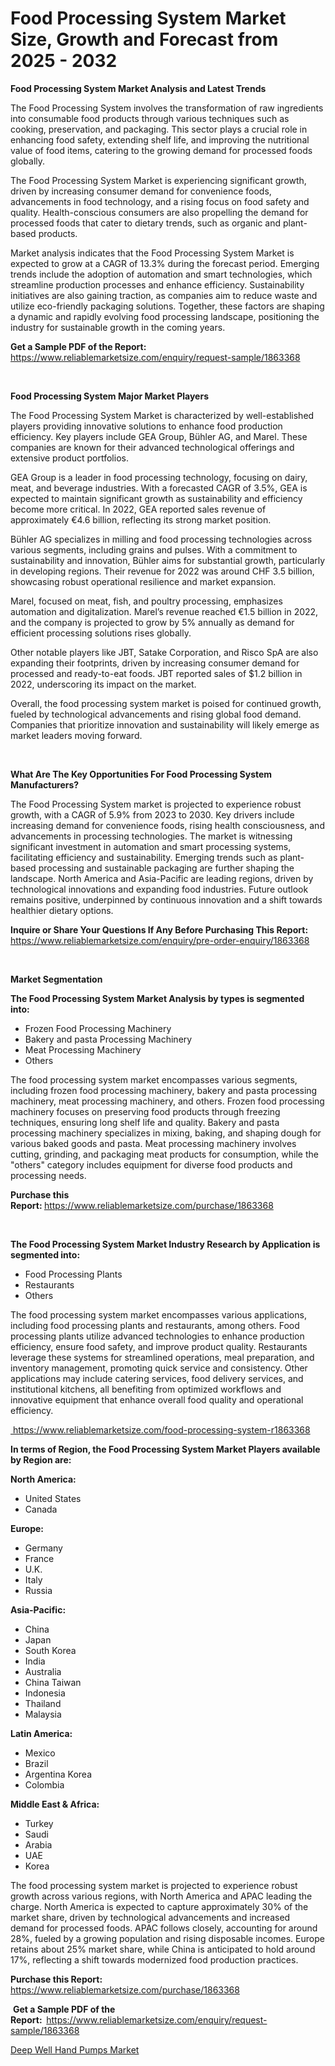 <p><h1>Food Processing System Market Size, Growth and Forecast from 2025 - 2032</h1></p><p><strong>Food Processing System Market Analysis and Latest Trends</strong></p>
<p><p>The Food Processing System involves the transformation of raw ingredients into consumable food products through various techniques such as cooking, preservation, and packaging. This sector plays a crucial role in enhancing food safety, extending shelf life, and improving the nutritional value of food items, catering to the growing demand for processed foods globally.</p><p>The Food Processing System Market is experiencing significant growth, driven by increasing consumer demand for convenience foods, advancements in food technology, and a rising focus on food safety and quality. Health-conscious consumers are also propelling the demand for processed foods that cater to dietary trends, such as organic and plant-based products.</p><p>Market analysis indicates that the Food Processing System Market is expected to grow at a CAGR of 13.3% during the forecast period. Emerging trends include the adoption of automation and smart technologies, which streamline production processes and enhance efficiency. Sustainability initiatives are also gaining traction, as companies aim to reduce waste and utilize eco-friendly packaging solutions. Together, these factors are shaping a dynamic and rapidly evolving food processing landscape, positioning the industry for sustainable growth in the coming years.</p></p>
<p><strong>Get a Sample PDF of the Report:&nbsp;</strong> <a href="https://www.reliablemarketsize.com/enquiry/request-sample/1863368?utm_campaign=2457&utm_medium=2&utm_source=Github&utm_content=ia&utm_term=10042025&utm_id=food-processing-system">https://www.reliablemarketsize.com/enquiry/request-sample/1863368</a></p>
<p>&nbsp;</p>
<p><strong>Food Processing System Major Market Players</strong></p>
<p><p>The Food Processing System Market is characterized by well-established players providing innovative solutions to enhance food production efficiency. Key players include GEA Group, Bühler AG, and Marel. These companies are known for their advanced technological offerings and extensive product portfolios.</p><p>GEA Group is a leader in food processing technology, focusing on dairy, meat, and beverage industries. With a forecasted CAGR of 3.5%, GEA is expected to maintain significant growth as sustainability and efficiency become more critical. In 2022, GEA reported sales revenue of approximately €4.6 billion, reflecting its strong market position.</p><p>Bühler AG specializes in milling and food processing technologies across various segments, including grains and pulses. With a commitment to sustainability and innovation, Bühler aims for substantial growth, particularly in developing regions. Their revenue for 2022 was around CHF 3.5 billion, showcasing robust operational resilience and market expansion.</p><p>Marel, focused on meat, fish, and poultry processing, emphasizes automation and digitalization. Marel’s revenue reached €1.5 billion in 2022, and the company is projected to grow by 5% annually as demand for efficient processing solutions rises globally.</p><p>Other notable players like JBT, Satake Corporation, and Risco SpA are also expanding their footprints, driven by increasing consumer demand for processed and ready-to-eat foods. JBT reported sales of $1.2 billion in 2022, underscoring its impact on the market.</p><p>Overall, the food processing system market is poised for continued growth, fueled by technological advancements and rising global food demand. Companies that prioritize innovation and sustainability will likely emerge as market leaders moving forward.</p></p>
<p>&nbsp;</p>
<p><strong>What Are The Key Opportunities For Food Processing System Manufacturers?</strong></p>
<p><p>The Food Processing System market is projected to experience robust growth, with a CAGR of 5.9% from 2023 to 2030. Key drivers include increasing demand for convenience foods, rising health consciousness, and advancements in processing technologies. The market is witnessing significant investment in automation and smart processing systems, facilitating efficiency and sustainability. Emerging trends such as plant-based processing and sustainable packaging are further shaping the landscape. North America and Asia-Pacific are leading regions, driven by technological innovations and expanding food industries. Future outlook remains positive, underpinned by continuous innovation and a shift towards healthier dietary options.</p></p>
<p><strong>Inquire or Share Your Questions If Any Before Purchasing This Report:</strong> <a href="https://www.reliablemarketsize.com/enquiry/pre-order-enquiry/1863368?utm_campaign=2457&utm_medium=2&utm_source=Github&utm_content=ia&utm_term=10042025&utm_id=food-processing-system">https://www.reliablemarketsize.com/enquiry/pre-order-enquiry/1863368</a></p>
<p>&nbsp;</p>
<p><strong>Market Segmentation</strong></p>
<p><strong>The Food Processing System Market Analysis by types is segmented into:</strong></p>
<p><ul><li>Frozen Food Processing Machinery</li><li>Bakery and pasta Processing Machinery</li><li>Meat Processing Machinery</li><li>Others</li></ul></p>
<p><p>The food processing system market encompasses various segments, including frozen food processing machinery, bakery and pasta processing machinery, meat processing machinery, and others. Frozen food processing machinery focuses on preserving food products through freezing techniques, ensuring long shelf life and quality. Bakery and pasta processing machinery specializes in mixing, baking, and shaping dough for various baked goods and pasta. Meat processing machinery involves cutting, grinding, and packaging meat products for consumption, while the "others" category includes equipment for diverse food products and processing needs.</p></p>
<p><strong>Purchase this Report:&nbsp;</strong><a href="https://www.reliablemarketsize.com/purchase/1863368?utm_campaign=2457&utm_medium=2&utm_source=Github&utm_content=ia&utm_term=10042025&utm_id=food-processing-system">https://www.reliablemarketsize.com/purchase/1863368</a></p>
<p>&nbsp;</p>
<p><strong>The Food Processing System Market Industry Research by Application is segmented into:</strong></p>
<p><ul><li>Food Processing Plants</li><li>Restaurants</li><li>Others</li></ul></p>
<p><p>The food processing system market encompasses various applications, including food processing plants and restaurants, among others. Food processing plants utilize advanced technologies to enhance production efficiency, ensure food safety, and improve product quality. Restaurants leverage these systems for streamlined operations, meal preparation, and inventory management, promoting quick service and consistency. Other applications may include catering services, food delivery services, and institutional kitchens, all benefiting from optimized workflows and innovative equipment that enhance overall food quality and operational efficiency.</p></p>
<p><a href="https://www.reliablemarketsize.com/food-processing-system-r1863368?utm_campaign=2457&utm_medium=2&utm_source=Github&utm_content=ia&utm_term=10042025&utm_id=food-processing-system">&nbsp;https://www.reliablemarketsize.com/food-processing-system-r1863368</a></p>
<p><strong>In terms of Region, the Food Processing System Market Players available by Region are:</strong></p>
<p>
    <p> <strong> North America: </strong>
        <ul>
            <li>United States</li>
            <li>Canada</li>
        </ul>
        </p> 
    <p> <strong> Europe: </strong>
        <ul>
            <li>Germany</li>
            <li>France</li>
            <li>U.K.</li>
            <li>Italy</li>
            <li>Russia</li>
        </ul>
        </p> 
    <p> <strong> Asia-Pacific: </strong>
        <ul>
            <li>China</li>
            <li>Japan</li>
            <li>South Korea</li>
            <li>India</li>
            <li>Australia</li>
            <li>China Taiwan</li>
            <li>Indonesia</li>
            <li>Thailand</li>
            <li>Malaysia</li>
        </ul>
        </p> 
    <p> <strong> Latin America: </strong>
        <ul>
            <li>Mexico</li>
            <li>Brazil</li>
            <li>Argentina Korea</li>
            <li>Colombia</li>
        </ul>
        </p> 
    <p> <strong> Middle East & Africa: </strong>
        <ul>
            <li>Turkey</li>
            <li>Saudi</li>
            <li>Arabia</li>
            <li>UAE</li>
            <li>Korea</li>
        </ul>
    </p>
    </p>
<p><p>The food processing system market is projected to experience robust growth across various regions, with North America and APAC leading the charge. North America is expected to capture approximately 30% of the market share, driven by technological advancements and increased demand for processed foods. APAC follows closely, accounting for around 28%, fueled by a growing population and rising disposable incomes. Europe retains about 25% market share, while China is anticipated to hold around 17%, reflecting a shift towards modernized food production practices.</p></p>
<p><strong>Purchase this Report: </strong><a href="https://www.reliablemarketsize.com/purchase/1863368?utm_campaign=2457&utm_medium=2&utm_source=Github&utm_content=ia&utm_term=10042025&utm_id=food-processing-system">https://www.reliablemarketsize.com/purchase/1863368</a></p>
<p>&nbsp;<strong>Get a Sample PDF of the Report:&nbsp;&nbsp;</strong><a href="https://www.reliablemarketsize.com/enquiry/request-sample/1863368?utm_campaign=2457&utm_medium=2&utm_source=Github&utm_content=ia&utm_term=10042025&utm_id=food-processing-system">https://www.reliablemarketsize.com/enquiry/request-sample/1863368</a></p>
<p><strong></strong></p>
<p><p><a href="https://github.com/gaiusmelyna/Market-Research-Report-List-1/blob/main/deep-well-hand-pumps-market.md?utm_campaign=2457&utm_medium=2&utm_source=Github&utm_content=ia&utm_term=10042025&utm_id=food-processing-system">Deep Well Hand Pumps Market</a></p></p>